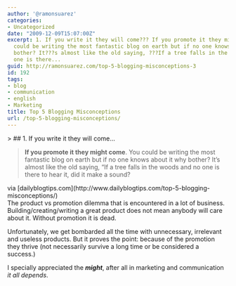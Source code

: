 ```yaml
---
author: '@ramonsuarez'
categories:
- Uncategorized
date: "2009-12-09T15:07:00Z"
excerpt: 1. If you write it they will come??? If you promote it they might come. You
  could be writing the most fantastic blog on earth but if no one knows about it why
  bother? It???s almost like the old saying, ???If a tree falls in the woods and no
  one is there...
guid: http://ramonsuarez.com/top-5-blogging-misconceptions-3
id: 192
tags:
- blog
- communication
- english
- Marketing
title: Top 5 Blogging Misconceptions
url: /top-5-blogging-misconceptions/
---
```


<div class="posterous_bookmarklet_entry">> ## 1. If you write it they will come…

> **If you promote it they might come**. You could be writing the most fantastic blog on earth but if no one knows about it why bother? It’s almost like the old saying, “If a tree falls in the woods and no one is there to hear it, did it make a sound?

<div class="posterous_quote_citation">via [dailyblogtips.com](http://www.dailyblogtips.com/top-5-blogging-misconceptions/)</div>The product vs promotion dilemma that is encountered in a lot of business. Building/creating/writing a great product does not mean anybody will care about it. Without promotion it is dead.

Unfortunately, we get bombarded all the time with unnecessary, irrelevant and useless products. But it proves the point: because of the promotion they thrive (not necessarily survive a long time or be considered a success.)

I specially appreciated the ***might***, after all in marketing and communication *it all depends*.

</div>